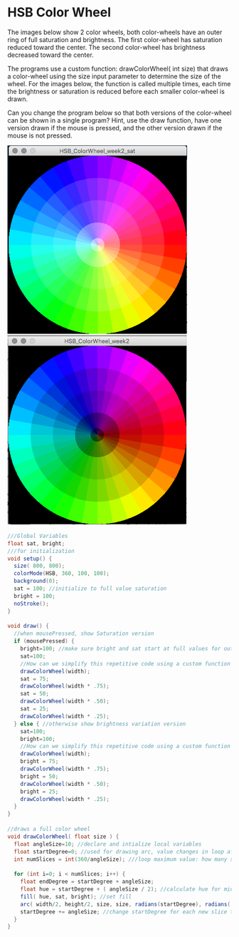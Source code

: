# HSB Color Wheel

The images below show 2 color wheels, both color-wheels have an outer ring of full saturation and brightness. The first color-wheel has saturation reduced toward the center. The second color-wheel has brightness decreased toward the center.

The programs use a custom function: drawColorWheel\( int size\) that draws a color-wheel using the size input parameter to determine the size of the wheel. For the images below, the function is called multiple times, each time the brightness or saturation is reduced before each smaller color-wheel is drawn.

Can you change the program below so that both versions of the color-wheel can be shown in a single program? Hint, use the draw function, have one version drawn if the mouse is pressed, and the other version drawn if the mouse is not pressed.

![Decreased Saturation](../../../.gitbook/assets/screen-shot-2018-08-27-at-6.55.00-am.png) ![Decreased Brightness](../../../.gitbook/assets/screen-shot-2018-08-27-at-6.53.34-am.png)

```java
///Global Variables
float sat, bright;
///for initialization
void setup() {
  size( 800, 800);
  colorMode(HSB, 360, 100, 100);
  background(0);
  sat = 100; //initialize to full value saturation
  bright = 100;
  noStroke();
}

void draw() {
  //when mousePressed, show Saturation version
  if (mousePressed) {
    bright=100; //make sure bright and sat start at full values for outer circle
    sat=100;
    //How can we simplify this repetitive code using a custom function with a loop?
    drawColorWheel(width);
    sat = 75;
    drawColorWheel(width * .75);
    sat = 50;
    drawColorWheel(width * .50);
    sat = 25;
    drawColorWheel(width * .25);
  } else { //otherwise show brightness variation version
    sat=100;
    bright=100;
    //How can we simplify this repetitive code using a custom function with a loop?
    drawColorWheel(width);
    bright = 75;
    drawColorWheel(width * .75);
    bright = 50;
    drawColorWheel(width * .50);
    bright = 25;
    drawColorWheel(width * .25);
  }
}

//draws a full color wheel
void drawColorWheel( float size ) {
  float angleSize=10; //declare and intialize local variables
  float startDegree=0; //used for drawing arc, value changes in loop after each arc is drawn
  int numSlices = int(360/angleSize); ///loop maximum value: how many slices to draw?

  for (int i=0; i < numSlices; i++) {
    float endDegree = startDegree + angleSize;
    float hue = startDegree + ( angleSize / 2); //calculate hue for middle of arc
    fill( hue, sat, bright); //set fill
    arc( width/2, height/2, size, size, radians(startDegree), radians( endDegree));
    startDegree += angleSize; //change startDegree for each new slice to be drawn
  }
}
```

